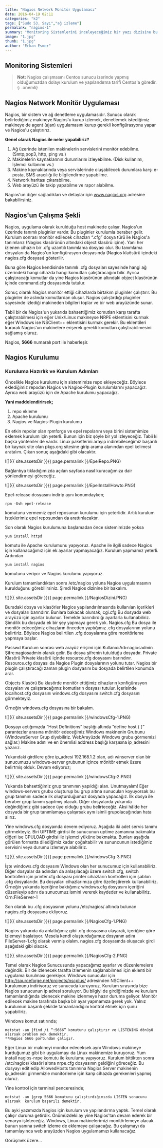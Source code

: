 ```yaml
---
title: "Nagios Network Monitör Uygulaması"
date: 2016-04-19 02:11
categories: "k2"
tags: ["Sudo 53. Sayı","ağ izleme"]
permalink: "nagios-1"
summary: "Monitoring Sistemlerini inceleyeceğimiz bir yazı dizisine bu yazıyla başlıyoruz. İlk olarak Nagios uygulamasını inceleyeceğiz."
image: "1.jpg"
thumb: "1.jpg"
author: "Erkan Esmer"
---
```

## Monitoring Sistemleri


>**Not:** Nagios çalışmasını Centos sunucu izerinde yapmış olduğumuzdan dolayı kurulum ve yapılandırma tarifi Centos'a göredir.
{: .onemli}

## Nagios Network Monitör Uygulaması

Nagios, bir sistem ve ağ denetleme uygulamasıdır. Sunucu olarak belirlediğimiz makineye Nagios'u kurup izlemek, denetlemek istediğimiz makineye de agent (ajan) uygulamasını kurup gerekli konfigürasyonu yapar ve Nagios'u çalıştırırız.

**Genel olarak Nagios ile neler yapabiliriz?**

1. Ağ üzerinde istenilen makinelerin servislerini monitör edebilme. (Smtp,pop3, http, ping vs.)
2. Makinelerin kaynaklarının durumlarını izleyebilme. (Disk kullanımı, İşlemci kullanımı vs.)
3. Makine kaynaklarında veya servislerinde oluşabilecek durumlara karşı e-posta, SMS aracılığı ile bilgilendirme yapabilme.
4. Network haritası çıkarabilme.
5. Web arayüzü ile takip yapabilme ve rapor alabilme.

Nagios'un diğer sağladıkları ve detaylar için www.nagios.org  adresine bakabilirsiniz.

## Nagios'un Çalışma Şekli

Nagios, uygulama olarak kurulduğu host makinede çalışır. Nagios'un üzerinde tanımlı pluginler vardır. Bu pluginler kurulumla beraber gelir. Kurulum sonrası monitör edilecek cihazları “.cfg” dosya türü ile Nagios'a tanımlarız (Nagios klasörünün altındaki object klasörü içine). Yani her izlenen cihazın bir .cfg uzantılı tanımlama dosyası olur. Bu tanımlama dosyaları da Nagios'un konfigürasyon dosyasında (Nagios klaösürü içindeki nagios.cfg dosyası) gösterilir.

Buna göre Nagios kendisinde tanımlı .cfg dosyaları sayesinde hangi ağ üzerindeki hangi cihazda hangi komutları çalıştıracağını bilir. Ayrıca çalıştıracağı komutlar da yine Nagios klasörünün altındaki object klasörünün içinde command.cfg dosyasında tutulur.

Sonuç olarak Nagios monitör ettiği cihazlarda birtakım pluginler çalıştırır. Bu pluginler de aslında komutlardan oluşur. Nagios çalıştırdığı pluginler sayesinde izlediği makineden bilgileri toplar ve bir web arayüzünde sunar.

Tabii bir de Nagios'un yukarıda bahsettiğimiz komutları karşı tarafta çalıştırabilmesi için eğer Unix/Linux makineyse NRPE eklentisini kurmak eğer Windows ise NSClient++ eklentisini kurmak gerekir. Bu eklentileri kurarak Nagios'un makinelere erişerek gerekli komutları çalıştırabilmesini sağlamış oluruz.

Nagios, **5666** numaralı port ile haberleşir.

## Nagios Kurulumu

### Kuruluma Hazırlık ve Kurulum Adımları

Öncelikle Nagios kurulumu için sistemimize repo ekleyeceğiz. Böylece eklediğimiz repodan Nagios ve Nagios-Plugin kurulumlarını yapacağız. Ayrıca web arayüzü için de Apache kurulumu yapacağız.

**Yani maddelendirirsek;**

1. repo ekleme
2. Apache kurulumu
3. Nagios ve Nagios-Plugin kurulumu

En etkin repolar olan rpmforge ve epel repolarını veya birini sistemimize eklemek kurulum için yeterli. Bunun için biz şöyle bir yol izleyeceğiz. Tabii ki başka yöntemler de vardır.
Linux paketlerini arayıp indirebileceğimiz başarılı bir kaynak site olan pkgs.org sitesine girip arama alanından epel kelimesi aratalım. Çıkan sonuç aşağıdaki gibi olacaktır.

![]({{ site.assetsDir }}{{ page.permalink }}/EpelRepo.PNG)


Bağlantıya tıkladığımızda açılan sayfada nasıl kuracağımıza dair yönlendirmeyi göreceğiz.


![]({{ site.assetsDir }}{{ page.permalink }}/EpelInstallHowto.PNG)


Epel-release dosyasını indirip aynı konumdayken;


```
rpm -Uvh epel-release
```

komutunu vermemiz epel reposunun kurulumu için yeterlidir. Artık kurulum isteklerimiz epel reposundan da arattırılacaktır.

Son olarak Nagios kurulumuna başlamadan önce sistemimizde yoksa

```
yum install httpd
```

komutu ile Apache kurulumunu yapıyoruz. Apache ile ilgili sadece Nagios için kullanacağımız için ek ayarlar yapmayacağız. Kurulum yapmamız yeterli. Ardından

```
yum install nagios
```

komutunu veriyor ve Nagios kurulumu yapıyoruz.


Kurulum tamamlandıktan sonra /etc/nagios yoluna Nagios uygulamasının kurulduğunu görebilirsiniz. Şimdi Nagios dizinine bir bakalım.


![]({{ site.assetsDir }}{{ page.permalink }}/NagiosDizini.PNG)


Buradaki dosya ve klasörler Nagios yapılandırılmasında kullanılan içerikleri ve dosyaları barındırır. Bunlara bakacak olursak; cgi.cfg  Bu dosyada web arayüzü için ayarlar bulunur. Temelde barındırdığı ayarlarla kullanabiliriz. Şimdilik bu dosyada ek bir şey yapmaya gerek yok. Nagios.cfg Bu dosya ile monitör edeceğimiz cihazların önceden yaptığımız .cfg dosyalarının yolunu belirtiriz. Böylece Nagios belirtilen .cfg dosyalarına göre monitörleme yapmaya başlar.

Passwd Kurulum sonrası web arayüz erişimi için KullanıcıAdı:nagiosadmin Şifre:nagiosadmin olarak gelir. Bu dosya şifrenin tutulduğu dosyadır.
Private Klasörü Private klasörü içinde resource.cfg dosyasını barındırır. Resource.cfg dosyası da Nagios Plugin dosyalarının yolunu tutar. Nagios bir plugin çalıştıracağı zaman plugin dosyasını bu dosyada belirtilen konumda arar.

Objects Klasörü Bu klasörde monitör ettiğimiz cihazların konfigürasyon dosyaları ve çalıştıracağımız komutların dosyası tutulur. İçerisinde localhost.cfg dosyasını windows.cfg dosyasını switch.cfg dosyasını görmekteyiz.

Örneğin windows.cfg dosyasına bir bakalım.


![]({{ site.assetsDir }}{{ page.permalink }}/windowsCfg-1.PNG)


Dosyayı açtığımızda “Host Definitions” başlığı altında “define host {   }” parantezler arasına mönitör edeceğimiz Windows makinenin Grubunu (WindowsServer Grup diyebiliriz. WebArayüzde Windows grubu görmemizi sağlar.) Makine adını ve en önemlisi address başlığı karşısına ip_adresini yazarız.

Yukarıdaki girdilere göre ip_adresi 192.168.1.2 olan, adı winserver olan bir sunucumuzu windows-server grubunun içince mönitör etmek üzere belirtmiş olduk.
Devam ediyoruz;


![]({{ site.assetsDir }}{{ page.permalink }}/windowsCfg-2.PNG)


Yukarıda bahsettiğimiz grup tanımının yapıldığı alan.
Unutmayalım! Eğer windows-servers grubu oluşturup bu grup altına sunucuları koyuyorsak bu grup tanımını sadece ilk oluşturduğumuz dosyada yapacağız. İlk dosya ile beraber grup tanımı yapılmış olacak. Diğer dosyalarda yukarıda değindiğimiz gibi sadece üye olduğu grubu belirteceğiz.
Aksi hâlde her dosyada bir grup tanımlamaya çalışırsak aynı isimli grupolacağından hata alırız.

Yine windows.cfg dosyaında devem ediyoruz. Aşağıda iki adet servis tanımı görmekteyiz. Biri UPTIME girdisi ile sunucunun uptime zamanına bakmakta diğeri ise CPULOAD girdisi ile işlemci yüküne bakmakta. Bunları aşağıda görülen formatta dilediğimiz kadar çoğaltabilir ve sununcunun istediğimiz servisini veya durumu izlemeye alabiliriz.


![]({{ site.assetsDir }}{{ page.permalink }}/windowsCfg-3.PNG)


İşte windows.cfg dosyasını Windows olan her sunucumuz için kullanabiliriz. Diğer dosyalar da adından da anlaşılacağı üzere switch.cfg, switch kontrolleri için printer.cfg dosyası printer cihazların kontrolleri için şablon .cfg dosyalarıdır. Bu dosyaları cihazlarımıza göre özelleştirerek kullanabiliriz.
Örneğin yukarıda içeriğine baktığımız windows.cfg dosyasını içeriğini düzenleyip adını da sunucumuz ismini vererek kaydeder ve kullanabiliriz. Örn:FileServer-1

Son olarak bu .cfg dosyasının yolunu /etc/nagios/ altında bulunan nagios.cfg dosyasına ekliyoruz.


![]({{ site.assetsDir }}{{ page.permalink }}/NagiosCfg-1.PNG)


Nagios yukarıda da anlattığımız gibi .cfg dosyasına ulaşarak, içeriğine göre izlemeyi başlatıyor.
Mesela kendi oluşturduğumuz dosyanın adını FileServer-1.cfg olarak vermiş olalım. nagios.cfg dosyasında oluşacak girdi aşağıdaki gibi olacak.


![]({{ site.assetsDir }}{{ page.permalink }}/NagiosCfg-2.PNG)


Temel olarak Nagios Sunucusunda yapacağımız ayarlar ve düzenlemelere değindik. Bir de izlenecek tarafta izlemenin sağlanabilmesi için eklenti bir uygulama kurulması gerekiyor.
Windows sunucular için <http://sourceforge.net/projects/nscplus/>  adresinden NSClient++ kurulumunu indiriyoruz ve sunucuda kuruyoruz. Kurulum sırasında bize Nagios sunucunun ip adresi soruluyor. Bu bilgiyi de girdiğimizde ve kurulum tamamlandığında izlenecek makine izlenmeye hazır duruma geliyor. Monitör edilecek makine tarafında başka bir ayar yapmamıza gerek yok. Yalnız kurulumun başarılı şekilde tamamlandığını kontrol etmek için şunu yapabiliriz.

Windows komut satırında;


```
netstat -an |find /i “:5666” komutunu çalıştırır ve LISTENING dönüşü alırsak problem yok demektir.
**Nagios 5666 portundan çalışır.
```


Eğer Linux bir makineyi monitor edeceksek aynı Windows makineye kurduğumuz gibi bir uygulamayı da Linux makinemize kuruyoruz.
Yum install nagios-nrpe komutu ile kurulumu yapıyoruz. Kurulum bittikten sonra /etc/nagios/ klasöri altına nrpe.cfg dosyasının geldiğini göreceğiz. Bu dosyayı edit edip AllowedHosts tanımına Nagios Server makinenin ip_adresini girmemizle monitörleme için karşı cihazda gerekenleri yapmış oluruz.

Yine kontrol için terminal penceresinde;

```
netstat -an |grep 5666 komutunu çalıştırdığımızda LISTEN sonucunu alırsak  kurulum başarılı demektir.
```

Bu ayki yazımızda Nagios için kurulum ve yapılandırma yaptık. Temel olarak çalışır duruma getirdik. Önümüzdeki ay yine Nagios'tan devam ederek bir senaryo işleteceğiz. Windows, Linux makinelerimizi monitörlemeye alacak bunun yanına switch izleme de eklemeye çalışacağız. Bu çalışmayı da tamamlayınca web arayüzden Nagios uygulamamızı kullanacağız.

Görüşmek üzere...
